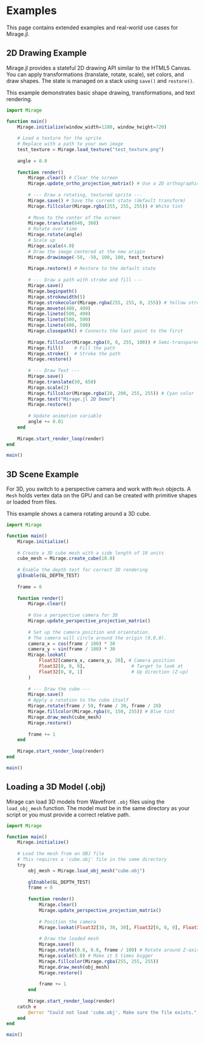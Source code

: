# Examples

This page contains extended examples and real-world use cases for Mirage.jl.

## 2D Drawing Example

Mirage.jl provides a stateful 2D drawing API similar to the HTML5 Canvas. You can apply transformations (translate, rotate, scale), set colors, and draw shapes. The state is managed on a stack using `save()` and `restore()`.

This example demonstrates basic shape drawing, transformations, and text rendering.

```julia
import Mirage

function main()
    Mirage.initialize(window_width=1280, window_height=720)
    
    # Load a texture for the sprite
    # Replace with a path to your own image
    test_texture = Mirage.load_texture("test_texture.png")
    
    angle = 0.0
    
    function render()
        Mirage.clear() # Clear the screen
        Mirage.update_ortho_projection_matrix() # Use a 2D orthographic camera
        
        # --- Draw a rotating, textured sprite ---
        Mirage.save() # Save the current state (default transform)
        Mirage.fillcolor(Mirage.rgba(255, 255, 255)) # White tint
        
        # Move to the center of the screen
        Mirage.translate(640, 360)
        # Rotate over time
        Mirage.rotate(angle)
        # Scale up
        Mirage.scale(4.0)
        # Draw the image centered at the new origin
        Mirage.drawimage(-50, -50, 100, 100, test_texture)
        
        Mirage.restore() # Restore to the default state
        
        # --- Draw a path with stroke and fill ---
        Mirage.save()
        Mirage.beginpath()
        Mirage.strokewidth(5)
        Mirage.strokecolor(Mirage.rgba(255, 255, 0, 255)) # Yellow stroke
        Mirage.moveto(400, 400)
        Mirage.lineto(500, 400)
        Mirage.lineto(500, 500)
        Mirage.lineto(400, 500)
        Mirage.closepath() # Connects the last point to the first
        
        Mirage.fillcolor(Mirage.rgba(0, 0, 255, 100)) # Semi-transparent blue fill
        Mirage.fill()    # Fill the path
        Mirage.stroke()  # Stroke the path
        Mirage.restore()
        
        # --- Draw Text ---
        Mirage.save()
        Mirage.translate(50, 650)
        Mirage.scale(2)
        Mirage.fillcolor(Mirage.rgba(20, 200, 255, 255)) # Cyan color
        Mirage.text("Mirage.jl 2D Demo")
        Mirage.restore()
        
        # Update animation variable
        angle += 0.01
    end
    
    Mirage.start_render_loop(render)
end

main()
```

## 3D Scene Example

For 3D, you switch to a perspective camera and work with `Mesh` objects. A `Mesh` holds vertex data on the GPU and can be created with primitive shapes or loaded from files.

This example shows a camera rotating around a 3D cube.

```julia
import Mirage

function main()
    Mirage.initialize()
    
    # Create a 3D cube mesh with a side length of 10 units
    cube_mesh = Mirage.create_cube(10.0)
    
    # Enable the depth test for correct 3D rendering
    glEnable(GL_DEPTH_TEST)
    
    frame = 0
    
    function render()
        Mirage.clear()
        
        # Use a perspective camera for 3D
        Mirage.update_perspective_projection_matrix()
        
        # Set up the camera position and orientation.
        # The camera will circle around the origin (0,0,0).
        camera_x = cos(frame / 100) * 30
        camera_y = sin(frame / 100) * 30
        Mirage.lookat(
            Float32[camera_x, camera_y, 20], # Camera position
            Float32[0, 0, 0],                 # Target to look at
            Float32[0, 0, 1]                  # Up direction (Z-up)
        )
        
        # --- Draw the cube ---
        Mirage.save()
        # Apply a rotation to the cube itself
        Mirage.rotate(frame / 50, frame / 30, frame / 20)
        Mirage.fillcolor(Mirage.rgba(0, 150, 255)) # Blue tint
        Mirage.draw_mesh(cube_mesh)
        Mirage.restore()
        
        frame += 1
    end
    
    Mirage.start_render_loop(render)
end

main()
```

## Loading a 3D Model (.obj)

Mirage can load 3D models from Wavefront `.obj` files using the `load_obj_mesh` function. The model must be in the same directory as your script or you must provide a correct relative path.

```julia
import Mirage

function main()
    Mirage.initialize()
    
    # Load the mesh from an OBJ file
    # This requires a 'cube.obj' file in the same directory
    try
        obj_mesh = Mirage.load_obj_mesh("cube.obj")
        
        glEnable(GL_DEPTH_TEST)
        frame = 0
        
        function render()
            Mirage.clear()
            Mirage.update_perspective_projection_matrix()
            
            # Position the camera
            Mirage.lookat(Float32[30, 30, 30], Float32[0, 0, 0], Float32[0, 0, 1])
            
            # Draw the loaded mesh
            Mirage.save()
            Mirage.rotate(0.0, 0.0, frame / 100) # Rotate around Z-axis
            Mirage.scale(5.0) # Make it 5 times bigger
            Mirage.fillcolor(Mirage.rgba(255, 255, 255))
            Mirage.draw_mesh(obj_mesh)
            Mirage.restore()
            
            frame += 1
        end
        
        Mirage.start_render_loop(render)
    catch e
        @error "Could not load 'cube.obj'. Make sure the file exists." e
    end
end

main()
```
